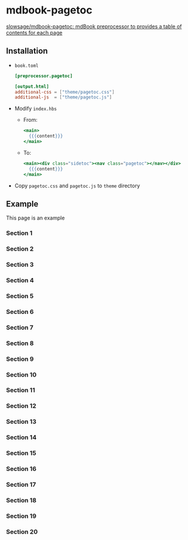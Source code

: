 # mdbook-pagetoc

[slowsage/mdbook-pagetoc: mdBook preprocessor to provides a table of contents for each page](https://github.com/slowsage/mdbook-pagetoc)

## Installation

- `book.toml`

  ```toml
  [preprocessor.pagetoc]
  
  [output.html]
  additional-css = ["theme/pagetoc.css"]
  additional-js  = ["theme/pagetoc.js"]
  ```

- Modify `index.hbs`

  - From:

    ```hbs
    <main>
      {{{content}}}
    </main>
    ```

  - To:

    ```hbs
    <main><div class="sidetoc"><nav class="pagetoc"></nav></div>
      {{{content}}}
    </main>
    ```

- Copy `pagetoc.css` and `pagetoc.js` to `theme` directory

## Example

This page is an example

### Section 1

### Section 2

### Section 3

### Section 4

### Section 5

### Section 6

### Section 7

### Section 8

### Section 9

### Section 10

### Section 11

### Section 12

### Section 13

### Section 14

### Section 15

### Section 16

### Section 17

### Section 18

### Section 19

### Section 20
